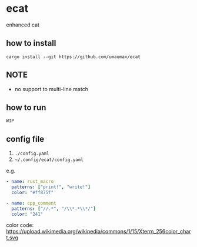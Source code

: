 # ecat

enhanced cat

## how to install
```
cargo install --git https://github.com/umaumax/ecat
```

## NOTE
* no support to multi-line match

## how to run
```
WIP
```

## config file
1. `./config.yaml`
2. `~/.config/ecat/config.yaml`

e.g.
``` yaml
- name: rust_macro
  patterns: ["print!", "write!"]
  color: "#ff875f"

- name: cpp_comment
  patterns: ["//.*", "/\\*.*\\*/"]
  color: "241"
```

color code: [https://upload\.wikimedia\.org/wikipedia/commons/1/15/Xterm\_256color\_chart\.svg]( https://upload.wikimedia.org/wikipedia/commons/1/15/Xterm_256color_chart.svg )
